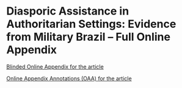 # Diasporic Assistance in Authoritarian Settings: Evidence from Military Brazil – Full Online Appendix

[Blinded Online Appendix for the article](https://github.com/for-anonymous-review/Diasporic_Assistance/blob/main/Blinded%20Appendix%20-%20Diasporic%20Assistance%20in%20Authoritarian%20Settings.pdf)

[Online Appendix Annotations (OAA) for the article](https://github.com/for-anonymous-review/Diasporic_Assistance/blob/main/Annotations%20-%20Diasporic%20Assistance%20in%20Authoritarian%20Settings.pdf)

